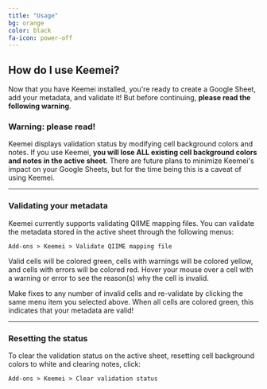 ```yaml
---
title: "Usage"
bg: orange
color: black
fa-icon: power-off
---
```


## How do I use Keemei?

Now that you have Keemei installed, you're ready to create a Google Sheet, add your metadata, and validate it! But before continuing, **please read the following warning**.

### Warning: please read!

Keemei displays validation status by modifying cell background colors and notes. If you use Keemei, **you will lose ALL existing cell background colors and notes in the active sheet.** There are future plans to minimize Keemei's impact on your Google Sheets, but for the time being this is a caveat of using Keemei.

-------------------------

### Validating your metadata

Keemei currently supports validating QIIME mapping files. You can validate the metadata stored in the active sheet through the following menus:

`Add-ons > Keemei > Validate QIIME mapping file`

Valid cells will be colored green, cells with warnings will be colored yellow, and cells with errors will be colored red. Hover your mouse over a cell with a warning or error to see the reason(s) why the cell is invalid.

Make fixes to any number of invalid cells and re-validate by clicking the same menu item you selected above. When all cells are colored green, this indicates that your metadata are valid!

-------------------------

### Resetting the status

To clear the validation status on the active sheet, resetting cell background colors to white and clearing notes, click:

`Add-ons > Keemei > Clear validation status`
